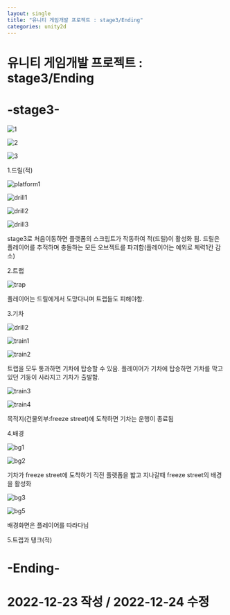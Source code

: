 ```yaml
---
layout: single
title: "유니티 게임개발 프로젝트 : stage3/Ending"
categories: unity2d
---
```

# 유니티 게임개발 프로젝트 : stage3/Ending

# -stage3-

![1](https://user-images.githubusercontent.com/117446950/209434367-050890c0-18a7-4f7f-a1fd-fa2d83a47911.PNG)

![2](https://user-images.githubusercontent.com/117446950/209434368-da92d260-170c-412e-8ea7-825c4324e9bf.PNG)

![3](https://user-images.githubusercontent.com/117446950/209434370-9905d8d1-87e2-4ace-90ef-e6e4aa08b610.PNG)

1.드릴(적)

![platform1](https://user-images.githubusercontent.com/117446950/209434943-ccb0381c-18b8-496d-942f-e6c6ec1ac852.PNG)

<script src="https://gist.github.com/studioKjm/48481adc7d42f3717fab72753b09aaea.js"></script>

![drill1](https://user-images.githubusercontent.com/117446950/209434472-35b6cdaf-a719-4b31-9be2-1989cb566ab5.PNG)

![drill2](https://user-images.githubusercontent.com/117446950/209434476-57865c46-3dc9-44fb-88eb-cf7e86ea5b53.PNG)

![drill3](https://user-images.githubusercontent.com/117446950/209434478-5b833e88-136a-45b7-892b-a0edb78d77bb.PNG)

<script src="https://gist.github.com/studioKjm/784c11f06204db28394177f7f38c60d3.js"></script>

<script src="https://gist.github.com/studioKjm/632a3ea041244cb5bbe3bb574bbd173d.js"></script>

stage3로 처음이동하면 플랫폼의 스크립트가 작동하여 적(드릴)이 활성화 됨. 드릴은 플레이어를 추적하며 충돌하는 모든 오브젝트를 파괴함(플레이어는 예외로 체력1칸 감소)

2.트랩

![trap](https://user-images.githubusercontent.com/117446950/209435096-3f907905-49e8-4f4d-ac7f-77093b029e5a.PNG)

플레이어는 드릴에게서 도망다니며 트랩들도 피해야함.


3.기차

![drill2](https://user-images.githubusercontent.com/117446950/209434476-57865c46-3dc9-44fb-88eb-cf7e86ea5b53.PNG)

![train1](https://user-images.githubusercontent.com/117446950/209438071-61a0ca79-782a-4691-824a-fe31ca8ce768.PNG)

<script src="https://gist.github.com/studioKjm/d8dddc1a2012a09db84ca3c153a7034a.js"></script>

<script src="https://gist.github.com/studioKjm/307ef2ca5c895f4e8e79193215f729e0.js"></script>

![train2](https://user-images.githubusercontent.com/117446950/209438072-38bcea06-f97a-4106-8ecc-887a7ac5c076.PNG)

<script src="https://gist.github.com/studioKjm/9ea840b8a52243ef1b0c75db84db8f63.js"></script>

트랩을 모두 통과하면 기차에 탑승할 수 있음. 플레이어가 기차에 탑승하면 기차를 막고있던 기둥이 사라지고 기차가 출발함.

![train3](https://user-images.githubusercontent.com/117446950/209438203-efa8b787-f20a-4646-a7c6-6332cc9e5347.PNG)

![train4](https://user-images.githubusercontent.com/117446950/209438201-ea005866-7a79-415c-a9ea-5d055c8ce6c1.PNG)

목적지(건물외부:freeze street)에 도착하면 기차는 운행이 종료됨


4.배경

![bg1](https://user-images.githubusercontent.com/117446950/209438673-c42b695e-d1e3-4ee5-a501-1f6a2d472691.PNG)

![bg2](https://user-images.githubusercontent.com/117446950/209438674-ae778c27-38c8-40b2-82db-db82ef25b545.PNG)

<script src="https://gist.github.com/studioKjm/22b14b194e12f1ca08bd2d0dd4140659.js"></script>

기차가 freeze street에 도착하기 직전 플랫폼을 밟고 지나갈때  freeze street의 배경을 활성화

![bg3](https://user-images.githubusercontent.com/117446950/209438749-73cfab3e-385a-4cd8-8270-db888e04cc79.PNG)

![bg5](https://user-images.githubusercontent.com/117446950/209438796-7234ff17-5bbb-4a48-ad22-006af103d445.PNG)

<script src="https://gist.github.com/studioKjm/4e10f838a753e32173d396e51226e6e3.js"></script>

배경화면은 플레이어를 따라다님

5.트랩과 탱크(적)
































# -Ending-


# 2022-12-23 작성 / 2022-12-24 수정
